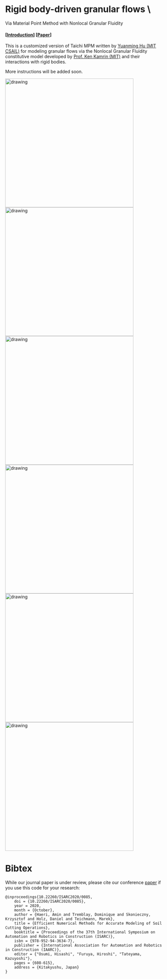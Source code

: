 # Rigid body-driven granular flows \
Via Material Point Method with Nonlocal Granular Fluidity
#### [[Introduction](https://youtu.be/_iNQWDR8nNA)] [[Paper](https://www.iaarc.org/publications/2020_proceedings_of_the_37th_isarc/efficient_numerical_methods_for_accurate_modeling_of_soil_cutting_operations.html)]

This is a customized version of Taichi MPM written by [Yuanming Hu (MIT CSAIL)](https://github.com/yuanming-hu/taichi_mpm) for modeling granular flows via the Nonlocal Granular Fluidity constitutive model developed by [Prof. Ken Kamrin (MIT)](http://web.mit.edu/kkamrin/www/fluid_solid.html) and their interactions with rigid bodies.

More instructions will be added soon.

<img src="https://github.com/haeriamin/files/blob/master/indExcav.gif" alt="drawing" width="410"> <img src="https://github.com/haeriamin/files/blob/master/wheelSoil.gif" alt="drawing" width="410"> <img src="https://github.com/haeriamin/files/blob/master/explate1.gif" alt="drawing" width="410"> <img src="https://github.com/haeriamin/files/blob/master/explate2exp.gif" alt="drawing" width="410"> <img src="https://github.com/haeriamin/files/blob/master/silo.gif" alt="drawing" width="410"> <img src="https://github.com/haeriamin/files/blob/master/tcFlow.gif" alt="drawing" width="410">

# Bibtex
While our journal paper is under review, please cite our conference [paper](https://www.iaarc.org/publications/fulltext/ISARC_2020_Paper_60.pdf) if you use this code for your research: 
```
@inproceedings{10.22260/ISARC2020/0085,
	doi = {10.22260/ISARC2020/0085},
	year = 2020,
	month = {October},
	author = {Haeri, Amin and Tremblay, Dominique and Skonieczny, Krzysztof and Holz, Daniel and Teichmann, Marek},
	title = {Efficient Numerical Methods for Accurate Modeling of Soil Cutting Operations},
	booktitle = {Proceedings of the 37th International Symposium on Automation and Robotics in Construction (ISARC)},
	isbn = {978-952-94-3634-7},
	publisher = {International Association for Automation and Robotics in Construction (IAARC)},
	editor = {"Osumi, Hisashi", "Furuya, Hiroshi", "Tateyama, Kazuyoshi"},
	pages = {608-615},
	address = {Kitakyushu, Japan}
}
```